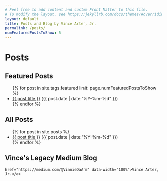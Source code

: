 ```yaml
---
# Feel free to add content and custom Front Matter to this file.
# To modify the layout, see https://jekyllrb.com/docs/themes/#overriding-theme-defaults
layout: default
title: Posts and Blog by Vince Arter, Jr.
permalink: /posts/
numFeaturedPostsToShow: 5
---
```

# Posts

## Featured Posts
<ul class="posts">
{% for post in site.tags.featured limit: page.numFeaturedPostsToShow %}
  <div class="post_info">
    <li>
         <a href="{{ post.url }}">{{ post.title }}</a>
         <span>({{ post.date | date:"%Y-%m-%d" }})</span>
    </li>
    </div>
  {% endfor %}
</ul>

## All Posts
<ul class="posts">
{% for post in site.posts %}
  <div class="post_info">
    <li>
         <a href="{{ post.url }}">{{ post.title }}</a>
         <span>({{ post.date | date:"%Y-%m-%d" }})</span>
    </li>
    </div>
  {% endfor %}
</ul>

## Vince's Legacy Medium Blog

<script async src="https://static.medium.com/embed.js"></script><a class="m-profile"
    href="https://medium.com/@VinnieDaArm" data-width="100%">Vince Arter, Jr.</a>
    
